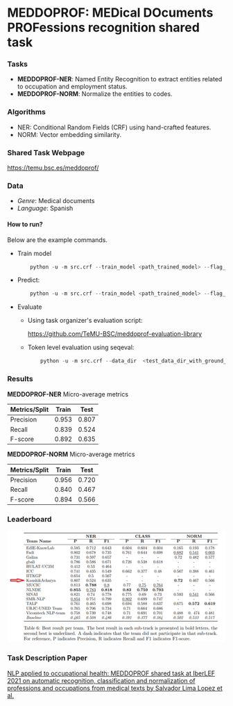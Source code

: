 # MEDDOPROF: MEDical DOcuments PROFessions recognition shared task

### Tasks
- **MEDDOPROF-NER**: Named Entity Recognition to extract entities related to occupation and employment status.
- **MEDDOPROF-NORM**: Normalize the entities to codes.

### Algorithms
- NER: Conditional Random Fields (CRF) using hand-crafted features.
- NORM: Vector embedding similarity.

### Shared Task Webpage
https://temu.bsc.es/meddoprof/

### Data
- *Genre*: Medical documents 
- *Language*: Spanish 

#### How to run?
Below are the example commands.

- Train model
    ```python
        python -u -m src.crf --train_model <path_trained_model> --flag_train
    ```
- Predict:
    ```python
        python -u -m src.crf --train_model <path_trained_model> --flag_predict
    ```
- Evaluate
  - Using task organizer's evaluation script:
    
    https://github.com/TeMU-BSC/meddoprof-evaluation-library

  - Token level evaluation using seqeval:
    ```python
        python -u -m src.crf --data_dir  <test_data_dir_with_ground_truth> --train_model <path_trained_model> --flag_evaluate
    ```


### Results
**MEDDOPROF-NER** Micro-average metrics

|  Metrics/Split | Train   |   Test  |
|----------------|---------|---------|
|   Precision    |   0.953 |  0.807  |
|   Recall       |   0.839 |  0.524  |
|   F-score      |   0.892 |  0.635  |


**MEDDOPROF-NORM** Micro-average metrics

|  Metrics/Split | Train   |   Test  |
|----------------|---------|---------|
|   Precision    |   0.956 |  0.720  |
|   Recall       |   0.840 |  0.467  |
|   F-score      |   0.894 |  0.566  |


### Leaderboard
![Leaderboard](./images/leaderboard.png "Leaderboard")

### Task Description Paper
[NLP applied to occupational health: MEDDOPROF
shared task at IberLEF 2021 on automatic
recognition, classification and normalization of
professions and occupations from medical texts by Salvador Lima Lopez et al.](https://rua.ua.es/dspace/bitstream/10045/117495/1/PLN_67_21.pdf)
